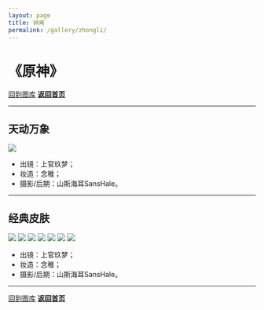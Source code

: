 ```yaml
---
layout: page
title: 钟离
permalink: /gallery/zhongli/
---
```


<haed>
    <link rel="stylesheet" href="../../css/gallery.css">
</haed>

# 《原神》

[回到图库](../)
[**返回首页**](https://www.jumern.com/)

---

## 天动万象

<div class="fullsize">
    <img src="https://image.jumern.com/cosplay/zhongli-tian_dong_wan_xiang.jpg" />
</div>

- 出镜：上官玖梦；
- 妆造：念稚；
- 摄影/后期：山斯海耳SansHale。

---

## 经典皮肤

<div class="horizontal">
    <img src="https://image.jumern.com/cosplay/zhongli-001.jpg" />
    <img src="https://image.jumern.com/cosplay/zhongli-002.jpg" />
    <img src="https://image.jumern.com/cosplay/zhongli-003.jpg" />
    <img src="https://image.jumern.com/cosplay/zhongli-004.jpg" />
    <img src="https://image.jumern.com/cosplay/zhongli-005.jpg" />
    <img src="https://image.jumern.com/cosplay/zhongli-006.jpg" />
    <img src="https://image.jumern.com/cosplay/zhongli-007.jpg" />
</div>

- 出镜：上官玖梦；
- 妆造：念稚；
- 摄影/后期：山斯海耳SansHale。

---

[回到图库](../)
[**返回首页**](https://www.jumern.com/)